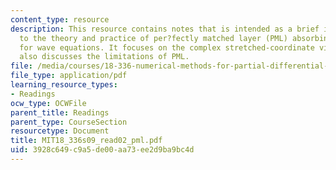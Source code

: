 ```yaml
---
content_type: resource
description: This resource contains notes that is intended as a brief introduction
  to the theory and practice of per?fectly matched layer (PML) absorbing boundaries
  for wave equations. It focuses on the complex stretched-coordinate viewpoint, and
  also discusses the limitations of PML.
file: /media/courses/18-336-numerical-methods-for-partial-differential-equations-spring-2009/3928c649c9a5de00aa73ee2d9ba9bc4d_MIT18_336s09_read02_pml.pdf
file_type: application/pdf
learning_resource_types:
- Readings
ocw_type: OCWFile
parent_title: Readings
parent_type: CourseSection
resourcetype: Document
title: MIT18_336s09_read02_pml.pdf
uid: 3928c649-c9a5-de00-aa73-ee2d9ba9bc4d
---
```


